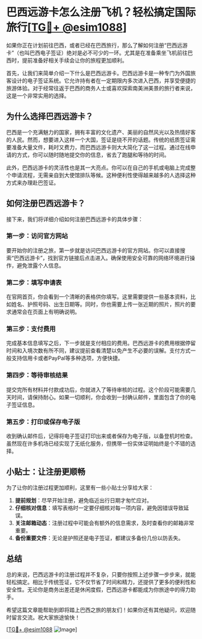 # 巴西远游卡怎么注册飞机？轻松搞定国际旅行[[TG💪+ @esim1088](https://t.me/s/esim1088)]

如果你正在计划前往巴西，或者已经在巴西旅行，那么了解如何注册“巴西远游卡”（也叫巴西电子签证）绝对是必不可少的一环。尤其是在准备乘坐飞机前往巴西时，提前准备好相关手续会让你的旅程更加顺利。

首先，让我们来简单介绍一下什么是巴西远游卡。巴西远游卡是一种专门为外国旅客设计的电子签证系统。它允许持有者在一定期限内多次进入巴西，并享受便捷的旅游体验。对于经常往返于巴西的商务人士或喜欢探索南美洲美景的旅行者来说，这是一个非常实用的选择。

## 为什么选择巴西远游卡？

巴西是一个充满魅力的国家，拥有丰富的文化遗产、美丽的自然风光以及热情好客的人民。然而，想要进入这样一个大国，签证是绕不开的话题。传统的纸质签证需要准备大量文件，耗时又费力，而巴西远游卡则大大简化了这一过程。通过在线申请的方式，你可以随时随地提交你的信息，省去了跑腿和等待的时间。

此外，巴西远游卡的灵活性也是其一大亮点。你可以在自己的手机或电脑上完成整个申请流程，无需亲自到大使馆排队等候。这种便利性使得越来越多的人选择这种方式来办理赴巴签证。

## 如何注册巴西远游卡？

接下来，我们将详细介绍如何注册巴西远游卡的具体步骤：

### 第一步：访问官方网站

要开始你的注册之旅，第一步就是访问巴西远游卡的官方网站。你可以直接搜索“巴西远游卡”，找到官方链接后点击进入。确保使用安全可靠的网络环境进行操作，避免泄露个人信息。

### 第二步：填写申请表

在官网首页，你会看到一个清晰的表格供你填写。这里需要提供一些基本资料，比如姓名、护照号码、出生日期等。同时，你也需要上传一张近期的照片，照片的要求通常会在页面上有明确说明。

### 第三步：支付费用

完成基本信息填写之后，下一步就是支付相应的费用。巴西远游卡的费用根据停留时间和入境次数有所不同，建议提前查看清楚以免产生不必要的误解。支付方式一般支持信用卡或者PayPal等多种选项，方便快捷。

### 第四步：等待审核结果

提交完所有材料并付款成功后，你就进入了等待审核的过程。这个阶段可能需要几天时间，请保持耐心。如果一切顺利，你会收到一封确认邮件，里面包含了你的电子签证信息。

### 第五步：打印或保存电子版

收到确认邮件后，记得将电子签证打印出来或者保存为电子版，以备登机时检查。虽然现在许多机场已经实现了无纸化服务，但携带一份实体证明始终是个不错的选择。

## 小贴士：让注册更顺畅

为了让你的注册过程更加顺利，这里有一些小贴士分享给大家：

1. **提前规划**：尽早开始注册，避免临近出行日期才匆忙应对。
2. **仔细核对信息**：填写表格时一定要仔细核对每一项内容，避免因错误导致延误。
3. **关注邮箱动态**：注册过程中可能会有额外的信息需求，及时查看你的邮箱非常重要。
4. **备份重要文件**：无论是护照还是电子签证，都建议多备份几份以防丢失。

## 总结

总的来说，巴西远游卡的注册过程并不复杂，只要你按照上述步骤一步步来，就能轻松搞定。相比于传统签证，它不仅节省了时间和精力，还提供了更多的便利性和安全性。无论你是商务出差还是休闲度假，巴西远游卡都能成为你旅途中的得力助手。

希望这篇文章能帮助到即将踏上巴西之旅的朋友们！如果你还有其他疑问，欢迎随时留言交流。祝大家旅途愉快！

[[TG💪+ @esim1088](https://t.me/s/esim1088) ![Image](https://i.postimg.cc/4NQfJmqS/Snipaste-2025-05-13-00-14-12.png)]